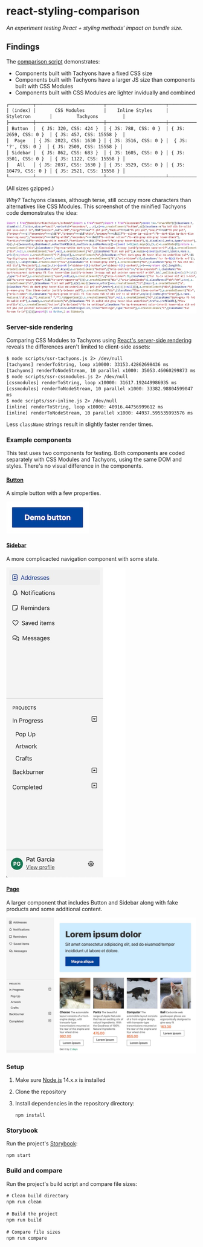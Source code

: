 # react-styling-comparison

_An experiment testing React + styling methods' impact on bundle size._

## Findings

The [comparison script](./scripts/compare.js) demonstrates:

* Components built with Tachyons have a fixed CSS size
* Components built with Tachyons have a larger JS size than components built
  with CSS Modules
* Components built with CSS Modules are lighter invidually and combined

```
┌─────────┬─────────────────────────┬──────────────────────┬───────────────────────┬──────────────────────────┐
│ (index) │       CSS Modules       │    Inline Styles     │       Styletron       │         Tachyons         │
├─────────┼─────────────────────────┼──────────────────────┼───────────────────────┼──────────────────────────┤
│ Button  │  { JS: 320, CSS: 424 }  │ { JS: 788, CSS: 0 }  │ { JS: 2659, CSS: 0 }  │ { JS: 457, CSS: 15558 }  │
│  Page   │ { JS: 2023, CSS: 1630 } │ { JS: 3516, CSS: 0 } │  { JS: '?', CSS: 0 }  │ { JS: 2509, CSS: 15558 } │
│ Sidebar │  { JS: 862, CSS: 683 }  │ { JS: 1605, CSS: 0 } │ { JS: 3501, CSS: 0 }  │ { JS: 1122, CSS: 15558 } │
│   All   │ { JS: 2037, CSS: 1630 } │ { JS: 3529, CSS: 0 } │ { JS: 10479, CSS: 0 } │ { JS: 2521, CSS: 15558 } │
└─────────┴─────────────────────────┴──────────────────────┴───────────────────────┴──────────────────────────┘
```

(All sizes gzipped.)

_Why?_ Tachyons classes, although terse, still occupy more characters than
alternatives like CSS Modules.  This screenshot of the minified Tachyons code
demonstrates the idea:

![Screenshot of minified Tachyons components](./img/minified-tachyons.jpg)

### Server-side rendering

Comparing CSS Modules to Tachyons using [React's server-side
rendering](https://reactjs.org/docs/react-dom-server.html) reveals the
differences aren't limited to client-side assets:

```shell
$ node scripts/ssr-tachyons.js 2> /dev/null
[tachyons] renderToString, loop x10000: 33153.42862698436 ms
[tachyons] renderToNodeStream, 10 parallel x1000: 35053.46060299873 ms
$ node scripts/ssr-cssmodules.js 2> /dev/null
[cssmodules] renderToString, loop x10000: 31617.192449986935 ms
[cssmodules] renderToNodeStream, 10 parallel x1000: 33382.98804599047 ms
$ node scripts/ssr-inline.js 2> /dev/null
[inline] renderToString, loop x10000: 40916.44756999612 ms
[inline] renderToNodeStream, 10 parallel x1000: 44937.595535993576 ms
```

Less `className` strings result in slightly faster render times.

### Example components

This test uses two components for testing. Both components are coded separately
with CSS Modules and Tachyons, using the same DOM and styles. There's no visual
difference in the components.

#### [Button](./src/Button)

A simple button with a few properties.

<img alt="Screenshot of button" height="84" src="./img/button.jpg" width="219" />

#### [Sidebar](./src/Sidebar)

A more complicacted navigation component with some state.

<img alt="Screenshot of sidebar" height="820" src="./img/sidebar.jpg" width="315" />

#### [Page](./src/Page)

A larger component that includes Button and Sidebar along with fake products and
some additional content.

<img alt="Screenshot of page" src="./img/page.jpg" />

### Setup

1. Make sure [Node.js](https://nodejs.org/en/) 14.x.x is installed
2. Clone the repository
3. Install dependencies in the repository directory:

    ```shell
    npm install
    ```

### Storybook

Run the project's [Storybook](https://storybook.js.org):

```shell
npm start
```

### Build and compare

Run the project's build script and compare file sizes:

```shell
# Clean build directory
npm run clean

# Build the project
npm run build

# Compare file sizes
npm run compare
```

